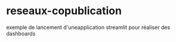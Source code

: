 # reseaux-copublication
exemple de lancement d'uneapplication streamlit pour réaliser des dashboards
